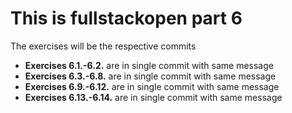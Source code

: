 # This is fullstackopen part 6 


The exercises will be the respective commits

+ **Exercises 6.1.-6.2.** are in single commit with same message
+ **Exercises 6.3.-6.8.** are in single commit with same message
+ **Exercises 6.9.-6.12.** are in single commit with same message
+ **Exercises 6.13.-6.14.** are in single commit with same message